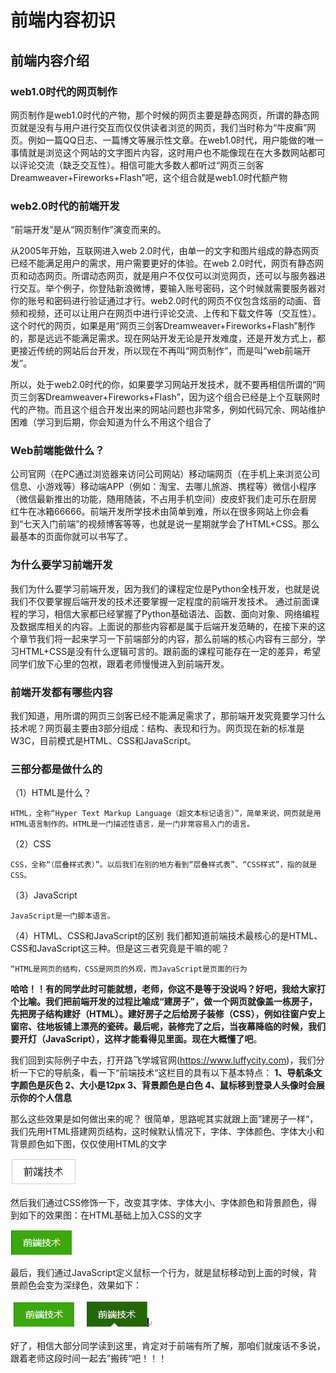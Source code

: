 # 前端内容初识

## 前端内容介绍

### web1.0时代的网页制作
网页制作是web1.0时代的产物，那个时候的网页主要是静态网页，所谓的静态网页就是没有与用户进行交互而仅仅供读者浏览的网页，我们当时称为“牛皮癣”网页。例如一篇QQ日志、一篇博文等展示性文章。在web1.0时代，用户能做的唯一事情就是浏览这个网站的文字图片内容，这时用户也不能像现在在大多数网站都可以评论交流（缺乏交互性）。相信可能大多数人都听过“网页三剑客 Dreamweaver+Fireworks+Flash”吧，这个组合就是web1.0时代额产物
### web2.0时代的前端开发

“前端开发”是从“网页制作”演变而来的。

从2005年开始，互联网进入web 2.0时代，由单一的文字和图片组成的静态网页已经不能满足用户的需求，用户需要更好的体验。在web 2.0时代，网页有静态网页和动态网页。所谓动态网页，就是用户不仅仅可以浏览网页，还可以与服务器进行交互。举个例子，你登陆新浪微博，要输入账号密码，这个时候就需要服务器对你的账号和密码进行验证通过才行。web2.0时代的网页不仅包含炫丽的动画、音频和视频，还可以让用户在网页中进行评论交流、上传和下载文件等（交互性）。这个时代的网页，如果是用“网页三剑客Dreamweaver+Fireworks+Flash”制作的，那是远远不能满足需求。现在网站开发无论是开发难度，还是开发方式上，都更接近传统的网站后台开发，所以现在不再叫“网页制作”，而是叫“web前端开发”。

所以，处于web2.0时代的你，如果要学习网站开发技术，就不要再相信所谓的“网页三剑客Dreamweaver+Fireworks+Flash”，因为这个组合已经是上个互联网时代的产物。而且这个组合开发出来的网站问题也非常多，例如代码冗余、网站维护困难（学习到后期，你会知道为什么不用这个组合了

### Web前端能做什么？

公司官网（在PC通过浏览器来访问公司网站）移动端网页（在手机上来浏览公司信息、小游戏等）移动端APP（例如：淘宝、去哪儿旅游、携程等）微信小程序（微信最新推出的功能，随用随装，不占用手机空间）皮皮虾我们走可乐在厨房 红牛在冰箱66666。前端开发所学技术由简单到难，所以在很多网站上你会看到“七天入门前端”的视频博客等等，也就是说一星期就学会了HTML+CSS。那么最基本的页面你就可以书写了。

### 为什么要学习前端开发

我们为什么要学习前端开发，因为我们的课程定位是Python全栈开发，也就是说我们不仅要掌握后端开发的技术还要掌握一定程度的前端开发技术。
通过前面课程的学习，相信大家都已经掌握了Python基础语法、函数、面向对象、网络编程及数据库相关的内容。上面说的那些内容都是属于后端开发范畴的，在接下来的这个章节我们将一起来学习一下前端部分的内容，那么前端的核心内容有三部分，学习HTML+CSS是没有什么逻辑可言的。跟前面的课程可能存在一定的差异，希望同学们放下心里的包袱，跟着老师慢慢进入到前端开发。

### 前端开发都有哪些内容

我们知道，用所谓的网页三剑客已经不能满足需求了，那前端开发究竟要学习什么技术呢？网页最主要由3部分组成：结构、表现和行为。网页现在新的标准是W3C，目前模式是HTML、CSS和JavaScript。

### 三部分都是做什么的
（1）HTML是什么？
```
HTML，全称“Hyper Text Markup Language（超文本标记语言）”，简单来说，网页就是用HTML语言制作的。HTML是一门描述性语言，是一门非常容易入门的语言。
```
（2）CSS
```
CSS，全称“（层叠样式表）”。以后我们在别的地方看到“层叠样式表”、“CSS样式”，指的就是CSS。
```

（3）JavaScript
```
JavaScript是一门脚本语言。
```

（4）HTML、CSS和JavaScript的区别
我们都知道前端技术最核心的是HTML、CSS和JavaScript这三种。但是这三者究竟是干嘛的呢？
```
“HTML是网页的结构，CSS是网页的外观，而JavaScript是页面的行为
```  

**哈哈！！有的同学此时可能就想，老师，你这不是等于没说吗？好吧，我给大家打个比喻。我们把前端开发的过程比喻成“建房子”，做一个网页就像盖一栋房子，先把房子结构建好（HTML）。建好房子之后给房子装修（CSS），例如往窗户安上窗帘、往地板铺上漂亮的瓷砖。最后呢，装修完了之后，当夜幕降临的时候，我们要开灯（JavaScript），这样才能看得见里面。现在大概懂了吧**。

我们回到实际例子中去，打开路飞学城官网(https://www.luffycity.com)，<span>我们分析一下它的导航条，看一下“前端技术“这栏目的具有以下基本特点：</span>
**1、导航条文字颜色是灰色
2、大小是12px
3、背景颜色是白色
4、鼠标移到登录人头像时会展示你的个人信息**

那么这些效果是如何做出来的呢？
很简单，思路呢其实就跟上面”建房子一样“，我们先用HTML搭建网页结构，这时候默认情况下，字体、字体颜色、字体大小和背景颜色如下图，仅仅使用HTML的文字

![](/assets/chapter9/html/p.jpg)

然后我们通过CSS修饰一下，改变其字体、字体大小、字体颜色和背景颜色，得到如下的效果图：在HTML基础上加入CSS的文字

![](/assets/chapter9/html/p1.jpg)

最后，我们通过JavaScript定义鼠标一个行为，就是鼠标移动到上面的时候，背景颜色会变为深绿色，效果如下：

![](/assets/chapter9/html/p2.jpg)

好了，相信大部分同学读到这里，肯定对于前端有所了解，那咱们就废话不多说，跟着老师这段时间一起去”搬砖“吧！！！


